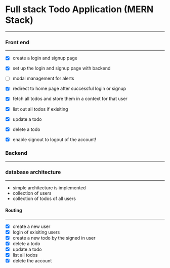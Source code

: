 # Full stack Todo Application (MERN Stack)
----

### Front end
-----
* [x] create a login and signup page
* [x] set up the login and signup page with backend
* [ ] modal management for alerts
* [x] redirect to home page after successful login or signup
* [x] fetch all todos and store them in a context for that user
* [x] list out all todos if exisiting
* [x] update a todo
* [x] delete a todo
* [x] enable signout to logout of the account!
 

### Backend
-----

### database architecture
----
* simple architecture is implemented
* collection of users
* collection of todos of all users

#### Routing
-----
* [x] create a new user
* [x] login of exisiting users
* [x] create a new todo by the signed in user
* [x] delete a todo
* [x] update a todo
* [x] list all todos
* [x] delete the account

